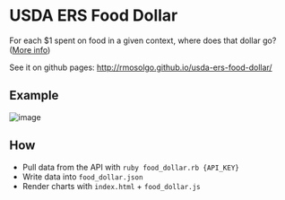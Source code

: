 # USDA ERS Food Dollar

For each $1 spent on food in a given context, where does that dollar go? ([More info](http://www.ers.usda.gov/data-products/food-dollar-series.aspx))

See it on github pages: http://rmosolgo.github.io/usda-ers-food-dollar/


## Example

![image](https://cloud.githubusercontent.com/assets/2231765/9151980/5bc2e8bc-3dcc-11e5-8330-8ed546bcfbf0.png)

## How

- Pull data from the API with `ruby food_dollar.rb {API_KEY}`
- Write data into `food_dollar.json`
- Render charts with `index.html` + `food_dollar.js`
